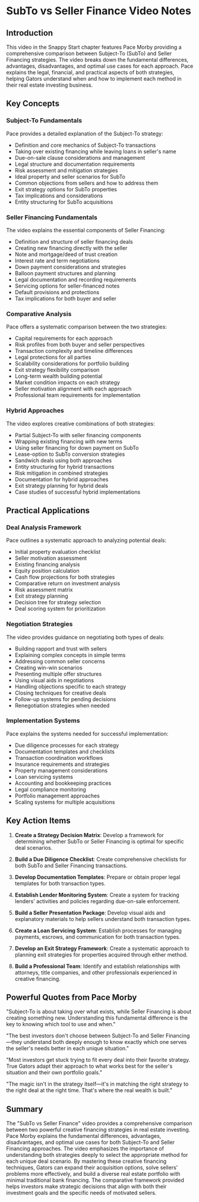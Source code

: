 # SubTo vs Seller Finance Video Notes

## Introduction

This video in the Snappy Start chapter features Pace Morby providing a comprehensive comparison between Subject-To (SubTo) and Seller Financing strategies. The video breaks down the fundamental differences, advantages, disadvantages, and optimal use cases for each approach. Pace explains the legal, financial, and practical aspects of both strategies, helping Gators understand when and how to implement each method in their real estate investing business.

## Key Concepts

### Subject-To Fundamentals

Pace provides a detailed explanation of the Subject-To strategy:

- Definition and core mechanics of Subject-To transactions
- Taking over existing financing while leaving loans in seller's name
- Due-on-sale clause considerations and management
- Legal structure and documentation requirements
- Risk assessment and mitigation strategies
- Ideal property and seller scenarios for SubTo
- Common objections from sellers and how to address them
- Exit strategy options for SubTo properties
- Tax implications and considerations
- Entity structuring for SubTo acquisitions

### Seller Financing Fundamentals

The video explains the essential components of Seller Financing:

- Definition and structure of seller financing deals
- Creating new financing directly with the seller
- Note and mortgage/deed of trust creation
- Interest rate and term negotiations
- Down payment considerations and strategies
- Balloon payment structures and planning
- Legal documentation and recording requirements
- Servicing options for seller-financed notes
- Default provisions and protections
- Tax implications for both buyer and seller

### Comparative Analysis

Pace offers a systematic comparison between the two strategies:

- Capital requirements for each approach
- Risk profiles from both buyer and seller perspectives
- Transaction complexity and timeline differences
- Legal protections for all parties
- Scalability considerations for portfolio building
- Exit strategy flexibility comparison
- Long-term wealth building potential
- Market condition impacts on each strategy
- Seller motivation alignment with each approach
- Professional team requirements for implementation

### Hybrid Approaches

The video explores creative combinations of both strategies:

- Partial Subject-To with seller financing components
- Wrapping existing financing with new terms
- Using seller financing for down payment on SubTo
- Lease-option to SubTo conversion strategies
- Sandwich deals using both approaches
- Entity structuring for hybrid transactions
- Risk mitigation in combined strategies
- Documentation for hybrid approaches
- Exit strategy planning for hybrid deals
- Case studies of successful hybrid implementations

## Practical Applications

### Deal Analysis Framework

Pace outlines a systematic approach to analyzing potential deals:

- Initial property evaluation checklist
- Seller motivation assessment
- Existing financing analysis
- Equity position calculation
- Cash flow projections for both strategies
- Comparative return on investment analysis
- Risk assessment matrix
- Exit strategy planning
- Decision tree for strategy selection
- Deal scoring system for prioritization

### Negotiation Strategies

The video provides guidance on negotiating both types of deals:

- Building rapport and trust with sellers
- Explaining complex concepts in simple terms
- Addressing common seller concerns
- Creating win-win scenarios
- Presenting multiple offer structures
- Using visual aids in negotiations
- Handling objections specific to each strategy
- Closing techniques for creative deals
- Follow-up systems for pending decisions
- Renegotiation strategies when needed

### Implementation Systems

Pace explains the systems needed for successful implementation:

- Due diligence processes for each strategy
- Documentation templates and checklists
- Transaction coordination workflows
- Insurance requirements and strategies
- Property management considerations
- Loan servicing systems
- Accounting and bookkeeping practices
- Legal compliance monitoring
- Portfolio management approaches
- Scaling systems for multiple acquisitions

## Key Action Items

1. **Create a Strategy Decision Matrix**: Develop a framework for determining whether SubTo or Seller Financing is optimal for specific deal scenarios.

2. **Build a Due Diligence Checklist**: Create comprehensive checklists for both SubTo and Seller Financing transactions.

3. **Develop Documentation Templates**: Prepare or obtain proper legal templates for both transaction types.

4. **Establish Lender Monitoring System**: Create a system for tracking lenders' activities and policies regarding due-on-sale enforcement.

5. **Build a Seller Presentation Package**: Develop visual aids and explanatory materials to help sellers understand both transaction types.

6. **Create a Loan Servicing System**: Establish processes for managing payments, escrows, and communication for both transaction types.

7. **Develop an Exit Strategy Framework**: Create a systematic approach to planning exit strategies for properties acquired through either method.

8. **Build a Professional Team**: Identify and establish relationships with attorneys, title companies, and other professionals experienced in creative financing.

## Powerful Quotes from Pace Morby

"Subject-To is about taking over what exists, while Seller Financing is about creating something new. Understanding this fundamental difference is the key to knowing which tool to use and when."

"The best investors don't choose between Subject-To and Seller Financing—they understand both deeply enough to know exactly which one serves the seller's needs better in each unique situation."

"Most investors get stuck trying to fit every deal into their favorite strategy. True Gators adapt their approach to what works best for the seller's situation and their own portfolio goals."

"The magic isn't in the strategy itself—it's in matching the right strategy to the right deal at the right time. That's where the real wealth is built."

## Summary

The "SubTo vs Seller Finance" video provides a comprehensive comparison between two powerful creative financing strategies in real estate investing. Pace Morby explains the fundamental differences, advantages, disadvantages, and optimal use cases for both Subject-To and Seller Financing approaches. The video emphasizes the importance of understanding both strategies deeply to select the appropriate method for each unique deal scenario. By mastering these creative financing techniques, Gators can expand their acquisition options, solve sellers' problems more effectively, and build a diverse real estate portfolio with minimal traditional bank financing. The comparative framework provided helps investors make strategic decisions that align with both their investment goals and the specific needs of motivated sellers.
